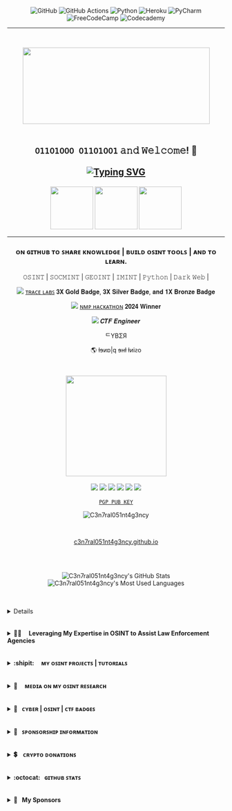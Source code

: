 <div align="center">

![GitHub](https://img.shields.io/badge/github-black.svg?style=for-the-badge&logo=github&logoColor=green)
![GitHub Actions](https://img.shields.io/badge/github%20actions-black.svg?style=for-the-badge&logo=githubactions&logoColor=green)
![Python](https://img.shields.io/badge/python-black?style=for-the-badge&logo=python&logoColor=green)
![Heroku](https://img.shields.io/badge/heroku-black.svg?style=for-the-badge&logo=heroku&logoColor=green)
![PyCharm](https://img.shields.io/badge/pycharm-black?style=for-the-badge&logo=pycharm&logoColor=green&color=black&labelColor=black)
![FreeCodeCamp](https://img.shields.io/badge/Freecodecamp-black.svg?&style=for-the-badge&logo=freecodecamp&logoColor=green)
![Codecademy](https://img.shields.io/badge/Codecademy-black?style=for-the-badge&logo=codecademy&logoColor=green)

---

</div>

<br>
<p align="center"> <img width="433" height="177" src="https://user-images.githubusercontent.com/104733166/236908488-60f25e53-47a8-43d5-a45a-b9b9dd37900e.gif"/>
<br>
<br>

## <p align="center"> ```𝟢𝟣𝟣𝟢𝟣𝟢𝟢𝟢 𝟢𝟣𝟣𝟢𝟣𝟢𝟢𝟣``` 𝚊𝚗𝚍 𝚆𝚎𝚕𝚌𝚘𝚖𝚎! 👋 <br> <br> [![Typing SVG](https://readme-typing-svg.herokuapp.com?font=Goldman&size=21&duration=3333&pause=333&color=00F72B&background=000000&vCenter=true&multiline=true&width=433&height=133&lines=%24+whoami;WHITEROSE.;%5BBrijesh../../../etc.passwd%5D%F0%9F%93%A1)](https://git.io/typing-svg)</p>


<p align="center"> 

<img width="99" height="99" src="https://github.com/user-attachments/assets/20426851-7819-4d76-ac48-f481203becc1"/>

<img width="99" height="99" src="https://github.com/user-attachments/assets/09a061ff-5f81-485b-b9f7-c6b6ca7d884c"/>

<img width="99" height="99" src="https://user-images.githubusercontent.com/104733166/166777077-d96c51cb-4038-456f-8ff2-d5209596c655.png"/>

</p>

---

###  <p align="center"> ᴏɴ ɢɪᴛʜᴜʙ ᴛᴏ ꜱʜᴀʀᴇ ᴋɴᴏᴡʟᴇᴅɢᴇ | ʙᴜɪʟᴅ ᴏꜱɪɴᴛ ᴛᴏᴏʟꜱ | ᴀɴᴅ ᴛᴏ ʟᴇᴀʀɴ. </p>    

<p align="center"> 𝙾𝚂𝙸𝙽𝚃 | 𝚂𝙾𝙲𝙼𝙸𝙽𝚃 | 𝙶𝙴𝙾𝙸𝙽𝚃 | 𝙸𝙼𝙸𝙽𝚃 | 𝙿𝚢𝚝𝚑𝚘𝚗  | 𝙳𝚊𝚛𝚔 𝚆𝚎𝚋 | </p>
<p align="center"> <img width="15" src="https://user-images.githubusercontent.com/104733166/219610687-0da86d7d-dcd7-451e-8ac7-f4f484092dea.png"> <a href=https://www.tracelabs.org>ᴛʀᴀᴄᴇ ʟᴀʙꜱ<a> 𝟑𝐗 𝐆𝐨𝐥𝐝 𝐁𝐚𝐝𝐠𝐞, 𝟑𝐗 𝐒𝐢𝐥𝐯𝐞𝐫 𝐁𝐚𝐝𝐠𝐞, 𝐚𝐧𝐝 𝟏𝐗 𝐁𝐫𝐨𝐧𝐳𝐞 𝐁𝐚𝐝𝐠𝐞 </p> 
<p align="center"> <img width="15" src="https://github.com/user-attachments/assets/6290e4f8-97dd-4818-b11a-b712de5761cc"> <a a href=https://www.missingpersonshackathon.com.au>ɴᴍᴘ ʜᴀᴄᴋᴀᴛʜᴏɴ<a> 𝟐𝟎𝟐𝟒 𝐖𝐢𝐧𝐧𝐞𝐫 </p> 
<p align="center"> <img width="66" src="https://github.com/C3n7ral051nt4g3ncy/C3n7ral051nt4g3ncy/assets/104733166/82ec8424-8403-44dc-b83d-85191fad9026"> 𝑪𝑻𝑭 𝑬𝒏𝒈𝒊𝒏𝒆𝒆𝒓</p>     
<p align="center">ᄃYBΣЯ</p>
<p align="center">🌎 ƚɘᴎɒ|q ɘʜƚ ƚᴎiꙅo</p>
<br>



<p align="center"> <img width="233" height="233" src="https://user-images.githubusercontent.com/104733166/187543867-773fe7a1-093c-4dd9-9029-a84fae9ddc99.gif"/>

<br>
      
<p align="center">
<a href="[https://deepsystems.medium.com/)"><img src="https://img.shields.io/badge/Mastodon-6364FF?style=for-the-badge&logo=Mastodon&logoColor=white"/></a>
<a href="https://twitter.com/OSINT_Tactical"><img src="https://img.shields.io/badge/X-000000?style=for-the-badge&logo=x&logoColor=white"/></a>
<a href="https://keybase.io/osint_intel"><img src="https://img.shields.io/badge/Keybase-33A0FF.svg?style=for-the-badge&logo=Keybase&logoColor=white"/></a>
<a href="https://www.reddit.com/user/OSINT_Tactical"><img src="https://img.shields.io/badge/Reddit-FF4500?style=for-the-badge&logo=reddit&logoColor=white"/></a>
<a href="https://github.com/C3n7ral051nt4g3ncy"><img src="https://img.shields.io/badge/GitHub-100000?style=for-the-badge&logo=github&logoColor=white"/></a>
<a href="https://top.gg/user/453260546671001600"><img src="https://img.shields.io/badge/Discord-5865F2?style=for-the-badge&logo=discord&logoColor=white"/></a>

<br>

<div align="center">


</div>
            
</div>


</div>

<p align="center"><a href="https://keybase.io/osint_intel/pgp_keys.asc"><code>PGP PUB KEY</code></a> </p>

<p align="center"> 
<img src="https://komarev.com/ghpvc/?username=C3n7ral051nt4g3ncy&label=Profile%20views&color=blueviolet&style=flat" alt="C3n7ral051nt4g3ncy"/></p>

<br>
<p align="center"> 
<a href=https://c3n7ral051nt4g3ncy.github.io/index.html>c3n7ral051nt4g3ncy.github.io<a>
</p>        
<br>
<br>

<p align="center"> 

<img width="600px" src="https://github-readme-stats-lake-omega.vercel.app/api?username=C3n7ral051nt4g3ncy&show_icons=true&line&theme=ocean_dark&midnight-purple&bg_color=100,000000,8a2eff" alt="C3n7ral051nt4g3ncy's GitHub Stats"/>
   
<br>
      
<img width="600px" src="https://github-readme-stats-lake-omega.vercel.app/api/top-langs/?username=C3n7ral051nt4g3ncy&&&langs_count=4&line&theme=ocean_dark&midnight-purple&bg_color=100,000000,8a2eff" alt="C3n7ral051nt4g3ncy's Most Used Languages"/>

</p>

<br>

<br>

<!-- Whois.COA -->
<details>
<summary><b> :mag:&nbsp; &nbsp; ᴡʜᴏɪꜱ.ᴄ3ɴ7ʀᴀʟ051ɴᴛ4ɢ3ɴᴄʏ &nbsp;&nbsp;&nbsp;</b></summary><p>
<img align="right" width="99" height="99"  src="https://user-images.githubusercontent.com/104733166/166296936-0dd0d432-4d6a-42ab-9000-189cebfbceff.png" />
      
<blockquote>
      
$ 𝚠𝚑𝚘𝚊𝚖𝚒
  
<br><ul style="list-style-type:disc;">
<li>🔥 Passionate about: CYBER | OSINT | SOCMINT | IMINT | GEOINT | DARK WEB | CRYPTO | PYTHON | OPSEC :lock: </li>

<li>👨‍🏫 OSINT Trainer <a href=https://github.com/TacticalOsintAcademy>@Tactical OSINT Academy</a></li>
<li>👨‍🏫 OSINT Trainer <a href=https://www.ess-e.fr>@École Supérieure de la Sûreté des Entreprises</a> For the DSAC course (Data Security Analyst) and ROC (Renseignement d'Origine Cyber) </li>
<li>👑 Founding Member of <a href=https://osint.uk>OSINT.UK</a></li>

<li>🏴 The OSINTion Black Badge </li>
<li>🥇 3x Trace Labs Gold Badge award </li> 
<li>🏆 2024 NMP Hackathon Winner </li>
<li>🥈 3x Trace Labs Silver Badge Award</li>
<li>🥉 1x Trace Labs Bronze Badge Award</li>
<li>⚖️ Trace Labs Judge (OSINTomatico Conference 2023, Madrid, Spain)</li> 
<li>👾 Hacktoria Community Member | Ⓗ Hacktoria CTF Team Member</li>

<br>
<li>🧠 Regular contributor to the OSINT community & enjoys bringing to light new OSINT techniques. </li>
<li>👨‍💻 Creator of <a href=https://github.com/C3n7ral051nt4g3ncy/HandleHawk>HandleHawk 🦅 Username Reconnaissance tool<a></li>
<li>👨‍💻 Creator of the Masto <a href=https://github.com/C3n7ral051nt4g3ncy/Masto_Maltego_Transform>Maltego Transform<a></li>
<li>🤖 Creator of the OpenAI GPT called <a href=https://chatgpt.com/g/g-UPQXoVGbN-trace-labs-buddy>Trace Labs Buddy<a> ֎ </li>
<li>🤖 Creator of the Discord Bot called <a href=https://github.com/C3n7ral051nt4g3ncy/GitOSINT_Bot>GitOSINT<a> 🦾</li> 
<li>👨‍💻 Creator of <a href=https://github.com/C3n7ral051nt4g3ncy/Masto>Masto<a> 🐘</li> 
<li>👨‍💻 Creator of <a href=https://pypi.org/project/masto/>the Masto OSINT Tool Python package (on PyPI)</a> 🐘 </li>
<li>👨‍💻 Creator of <a href=https://github.com/C3n7ral051nt4g3ncy/webosint>WebOSINT<a> 🌐 </li> 
<li>👨‍💻 Creator of <a href=https://github.com/C3n7ral051nt4g3ncy/WhatsMyName-Python>WhatsMyName Python<a> 👤 </li> 
<li>👨‍💻 Creator of <a href=https://github.com/C3n7ral051nt4g3ncy/JustTrakEM>Just Trak'EM<a> 📍 </li>     
<li>🤓 Creator of <a href=https://github.com/C3n7ral051nt4g3ncy/PCT>People Count Tool<a> 🧑‍🤝‍🧑</li> 
<li>👨‍💻 Creator of <a href=https://github.com/C3n7ral051nt4g3ncy/FB2MKTP>FB2MKTP - Facebook to Marketplace<a> 🇫🇧 ==> 🇲 🇰 🇹 🇵</li> 
<br>
<li>🎤 Invited as a speaker at <a href=https://web.archive.org/save/https://europe.forum-fic.com/en/associated-event-osint-day> FIC 2023 (International CyberSecurity Forum | OSINT Day)<a></li> 
<li>🎤 Invited as a speaker at <a href=https://www.youtube.com/watch?v=Yk8JNM2Snno>  OSINT Punk 23 </a> #OSINTPunk23</li> 
<li>🎤 Invited as a speaker at <a href=https://www.linkedin.com/company/osinterdam/>  OSINTerdam 07-2024 (Amsterdam, NL) </a> #OSINTerdam</li> 
<li>👮‍♂️ Invited as an OSINT analyst at Bordeaux Montaigne University, for the <a href=https://github.com/C3n7ral051nt4g3ncy/C3n7ral051nt4g3ncy/assets/104733166/683c8081-c8ba-467c-8dd4-13c7f624b562> first #OSINT Law Enforcement Bootcamp 2024<a>, organized by CyberNeTic Project, to work and help solve Cold Cases for the French National Police and Gendarmerie .
<br>
<br>
<li>✒️ Volunteer report writer for the <a href=https://www.tracelabs.org>Trace Labs<a> organization after Trace Labs CTF events.</li> 
<li>🗃️ Archiver at <a href=https://archive.org/>The Internet Archive</a> (Wayback Machine)</li> 
<li>✍️ Project WhatsMyName 2nd top contributor behind <a href=https://github.com/WebBreacher> @WebBreacher</a> WMN is one of the top OSINT Tools for username enumeration: https://whatsmyname.app (GitHub: https://github.com/WebBreacher/WhatsMyName)</li> 
<li>✍️ Writer/Contributor to the OSINT Newsletter by Jake Creps. Shared a 404 Bypass Technique that was found on Gravatar <a href=https://github.com/C3n7ral051nt4g3ncy/C3n7ral051nt4g3ncy/assets/104733166/210e4a44-409f-4767-a5cd-aa6456b61265>in the October 2023 OSINT Newsletter</a> 
<br>
<br>
<li>🥇1st place - Gold Badge Award in the Trace Labs OSINT Search Party CTF 2025.04 </li> 
<li>🥇1st place - CTF HUNT, École de Guerre Économique (Economic War School) </li> 
<li>🥇1st place - 2024 Australia NMP (National Missing Persons) Hackathon (215 Teams Competed) </li>
<li>🥇1st place - Gold Badge Award in the Trace Labs OSINT Search Party CTF 2024.01 </li> 
<li>🥇1st place - Gold Badge Award in the Trace Labs OSINT Search Party CTF 2023.02 </li>    
<li>🥇1st place in the OSINT GAMES CTF TENET | 2022: created by <a href=https://github.com/WebBreacher> @WebBreacher</a></li>
<li>🥇1st Team to finish the HEXA OSINT CTF 2024 Challenges phase (V3) (4th overall after the reports "analysis" phase). Team "Les Blaireaux des Légendes"</a></li>
<li>🥇1st place in the Hacktoria OSINT CTF | Downtown Murderer 2022</li> 
<li>🥇1st place in the CTF OSINT Bleuet de France 2022 (AEGE War School and ONACVG/Bleuet de France , French Ministry of Defense)</li>
<li>🥈2nd place in the 2024 Stranger Case OSINT CTF organised by Esna Bretagne. CTF partnership with Orange Cyberdefense, Root Me, and Yubico.
<li>🥈2nd place - Silver Badge Award in the Trace Labs OSINT Search Party CTF 2024.04</li>
<li>🥈2nd place - Silver Badge Award in the Trace Labs OSINT Search Party CTF 2022.11 | OSE (Operation Safe Escape)</li>
<li>🥈2nd place - Silver Badge Award in the Trace Labs OSINT Search Party CTF 2022.03</li>
<li>🥈2nd place Hacktoria CTF Operation Manhunt 2023 </li>
<li>🥈2nd Place Hacktoria CTF OP Galaxios 2022</li>
<li>🥉3rd Place in the OSINT Combine CTF | 2025 </li>
<li>🥉3rd Place Oscar Zulu OSINT CTF | Le Bruit des Bottes| 2025 </li>
<li>🥉3rd Place MilOsint CTF | 2021 </li>
<li>🥉3rd Place in the Stranger Case OSINT CTF organised by Esna Bretagne and Esn'Hack ./CTF partnership with DGA - Direction Générale de l'Armement (French Government Defense procurement and technology agency), Airbus Cybersecurity, Diateam & Apixit | 2022</li>
<br>
<li> Participated in the <a href=https://www.missingpersonshackathon.com.a> 2024 Australian National Missing Persons (NMP) Hackathon</a></li>
<li> Qualified for the HEXA OSINT CTF final at LeHack 2024 (https://lehack.org), Team Blaireaux des Légendes (1st place in the Challenges | 4th after the reports analysis) </a></li> 
<li> One of 9 out of +700 to fully complete the <a href=https://samplectf.com> SampleCTF</a></li> 
<li> 6th place HEXA OSINT CTF 2021 Team OSINT-B33R [Sopra Steria and La Fabrique Défense, French Ministry of Defense]</li>
<li> 6th place out of 170 Teams in the 2024 Gendarmerie Nationale CTE (Capture The Evidence) 
<li> 8th place HEXA OSINT CTF V2 2023 Team CogitOSINT Ergo Sum [Sopra Steria]- 116 Teams participated.</li> 
<li> Participated in the 2022 DefCon https://defcon.org Trace Labs OSINT CTF, Las Vegas, USA (7th Place with The Osint Unit)</li> 
<li> Participated Solo in the RACTF - Digital Overdose 2022 Conference CTF (Teams of 4 players), 27th place out of over 450 teams</li>

<br>

<li> Mentionned by RUSI:Royal United Services Institute (UK's leading defence and security think tank), on the following 62-page paper --> <a href=https://static.rusi.org/330_OP_FutureOfOpenSourceIntelligence_FinalWeb0.pdf> The Future of Open Source Intelligence for UK National Security</a>  [Archived on WayBack Machine] </li>
<li> Featured on a Facial Recognition Guide by Henk Van Hess on GIJN (Global Investigative Journalism Network) --> <a href=https://gijn.org/resource/facial-recognition-made-easy/>Facial Recognition made easy</a> [Archived on WayBack Machine] </li>
<li> Mentionned by the <a href=https://baj.media/be/karysnae/sposoby-raspoznavaniya-lic-instrumenty-dlya-jurnalistov> Belarussian Association of Journalists</a> [Archived on WayBack Machine] </li>
<li> First to find and reveal weaknesses on Sports Tracker App which has Public Tracking on by default for iOS devices  --> <a href=https://x.com/OSINT_Tactical/status/1770471606038483270/> Thread posted on X </a> </li>
<li> Featured in this French press article about the top French OSINTers --> <a href=https://www.latribune.fr/opinions/tribunes/renseignement-de-source-ouverte-osint-l-excellence-francaise-peut-elle-encore-etre-renforcee-956805.html> OSINT, Can French excellence still be reinforced</a> [Archived on WayBack Machine] </li>
<li> Featured in the <a href=https://www.aege.fr/global/gene/link.php?doc_id=97>January 2024 issue of Mag'OSINT</a> [Archived on WayBack Machine] </li>
<li> Featured in <a href=https://intelekto.fr/21221-top-15-comptes-twitter-osint/>Intelekto's top 15 OSINT accounts to follow on Twitter</a> [Archived on WayBack Machine] </li>
<li> Featured in <a href=https://github.com/cqcore/OSINT-Practitioners/> CqCore's TOP Osint Practitioners list</a> </li>
<li> Featured on <a href=https://0xtechrock.gumroad.com/l/OSINTers>0xtechrock's OSINTers list to follow</a> [Archived on WayBack Machine] </li>
<li> Featured in the <a href=https://osintnewsletter.com/p/50> OSINT Newsletter Issue 50 (April 2024) </a></li>  
<li> Featured in the <a href=https://osintnewsletter.com/p/the-osint-newsletter-missing-persons-trace-labs> Jake Creps 28th of August 2023 OSINT Newsletter --> Finding Missing Persons - Trace Labs CTF Review (DEFCON 31) </a> [Archived on WayBack Machine]</li>   
<li> Featured in the <a href=https://osintnewsletter.com/p/the-osint-newsletter-july-2023> Jake Creps July 2023 OSINT Newsletter</a> regarding the Google Calendar OSINT Technique that I found. [Archived on WayBack Machine]</li> 
<li> Featured in the <a href=https://644w7.r.a.d.sendibm1.com/mk/mr/sh/1f8JAEjGcfF85v6RgNXbSXMreF/Lizgp5au4XQp> Intelfe July 2023 Newsletter</a> regarding the Google Calendar OSINT Technique that I brought to light.</li> 
<li> Featured in the July 2023 <a href=https://preview.mailerlite.com/d5n9d8q0s0/2260397387069529087/o2t5/> OSINT Jobs Newsletter</a> regarding the new Google Calendar OSINT Technique that I found. [Archived on WayBack Machine]</li>    
<li> Featured in the <a href=https://osintnewsletter.com/p/march-2023> Jake Creps March 2023 OSINT Newsletter</a> in relation to a new Google Chat Technique I brought to light. [Archived on WayBack Machine]</li> 
<li> Featured in <a href=https://sector035.nl/articles/2022-35>Week in OSINT 2022-35</a> by <a href=https://twitter.com/Sector035>@Sector035. </a> [Archived on WayBack Machine] <a/></li>
<li> Featured again in <a href=https://sector035.nl>sector035's newsletter</a> in relation to Masto OSINT tool in <a href=https://sector035.nl/articles/2022-45>Week in OSINT 2022-45 <a/> [Archived on WayBack Machine] </li>
<li> Mentioned in the resources of <a href=https://github.com/WebBreacher> @WebBreacher</a> at the 2022 DEFCON30 | Recon Village: 
 <a href=https://reconvillage.org/talks/#talk-1> The Future of Collecting Data from the Past: OSINT Now and Beyond</a> (Resource: OSINT Inception). [Archived on WayBack Machine] <a/></li>
<li> OSINT-FR Hall of Fame: <a href=https://osintfr.com/en/our-osinters-are-talented>Talented OSINTers</a> [Archived on WayBack Machine] </a></li>
<li> Featured in the <a href=https://preview.mailerlite.com/c7j8u4n9s2/2037099115355053047/o5z0/>OSINT Jobs September 2022 newsletter - This Week's OSINT Tips and Tricks. </a>[Archived on WayBack Machine]</li>
<li> Work done on partial Facial Recognition was <a href=https://github.com/C3n7ral051nt4g3ncy/C3n7ral051nt4g3ncy/assets/104733166/c858d586-06ef-434c-bb39-6d91ce78a743>mentionned at the INCYBER Forum 2024</a> by Sylvain Hajri (Navlys), founder of Epieos.</li>
<li> Facial Recognition work was presented at the <a href=https://user-images.githubusercontent.com/104733166/203194889-b04994b2-1357-4a2a-9f73-e2ba0c87b238.png> RootedCON 2022 in Madrid</a></li>
<li> Beta-Tester for <a href=https://app.osintracker.com>OSINTracker</a> and OSINT Rooms on <a href=https://tryhackme.com> TryHackMe</a></li>
<li> Osintracker Sponsor --> https://www.osintracker.com/partnerships</li>
<li> 2024 InCyber Forum Partner #Fic2024 for the OSINT Day</li>
<li> Contributed to <a href=https://www.osint.industries>Osint Industries</a> the Facebook Marketplace module</li>
<li> Featured in an <a href=https://www.osint.industries/project/using-facebook-to-crack-fraud-and-find-missing-persons-with-osint-tactical>OSINT Industries Case Study:</a> "Using Facebook to Crack Fraud and Find Missing Persons with OSINT Tactical."</li>
<li> Feb 2025: Helped <a href=https://www.osint.industries>OSINT Industries</a> with various modules</li>
<li> Feb 2025: <a href="https://github.com/C3n7ral051nt4g3ncy/C3n7ral051nt4g3ncy/blob/main/assets/Linkedin.png">Posted</a> about a vulnerability on <a href="https://www.pappers.fr">Pappers</a> exposing hundreds of passport numbers. It was fixed by Pappers in less than 24 hours.</li>
<li> March 2025: <a href="https://github.com/user-attachments/assets/31cb2d88-9b95-4e15-a7d8-f1b9bafc1b17"> Complimented by Maltego for creating Masto Maltego Transform.</a>
<li> Mentioned in an article by OSINT Industries on 14/03/2025 --> <a href="https://www.osint.industries/post/osint-on-facebook-find-emails-phone-numbers-and-more">OSINT on Facebook: Find Emails, Phone Numbers, and More.</a>






</ul>  
</blockquote>
  
</p>
</details>
  
<br>  
  
<br>

<!-- Using My OSINT (Open Source Intelligence) skills & tactics to help Law Enforcement -->
<details>
<summary><b>👮‍♀️ &nbsp; &nbsp; Leveraging My Expertise in OSINT to Assist Law Enforcement Agencies &nbsp;&nbsp;&nbsp; </b></summary>
<p>

<!-- Helping Law Enforcement Cases:START -->

- Identified and located an individual wanted by the FBI by using only Open Source Intelligence --> <a href=https://x.com/OSINT_Tactical/status/1728460721762279843>See the Post on X. </a></li>

- Found data on a criminal wanted by the Australian NSW Police --> <a href=https://github.com/C3n7ral051nt4g3ncy/C3n7ral051nt4g3ncy/assets/104733166/40c0246b-fe22-419f-8dd9-7c6ce1bf596e> Report was sent in 2023 </a></li>

- Found new <a href=https://github.com/C3n7ral051nt4g3ncy/C3n7ral051nt4g3ncy/assets/104733166/80c4501f-8e46-40cb-a999-48254369d135> intelligence on a high priority wanted criminal </a>. The intel was submitted to Europol - FAST (Fugitive Active Search Team)</li>

- Located an individual wanted by the UK NCA (National Crime agency) and provided the NCA with his <a href=https://github.com/C3n7ral051nt4g3ncy/C3n7ral051nt4g3ncy/assets/104733166/f7bb9ca0-2b21-40dd-a79c-0ef7efb39118> current location and the exact GPS coordinates of where to find him. </a></li>

- Found information on a wanted criminal in UK and submitted the <a href=https://github.com/C3n7ral051nt4g3ncy/C3n7ral051nt4g3ncy/assets/104733166/70eb781f-c0ec-4b34-8b0c-507747ded764> data </a> to the London Metropolitan Police.

- Helped French law enforcement identify & arrest a group of criminals using only OSINT (Open Source Intelligence) <a href=https://github.com/C3n7ral051nt4g3ncy/C3n7ral051nt4g3ncy/assets/104733166/a50be2f0-bcd6-49fa-9b3b-601c33c5623e> Click to see the Thank you note from the Gendarmerie Nationale Commander. </a></li>

- Carried out extensive research that lead to finding intelligence on a Ukrainian hacker wanted by the US Government with a 1 million price tag on his head (Full findings report is 33 pages)  <a href=https://x.com/OSINT_Tactical/status/1741230287856537705> Twitter post. </a></li>



<!-- Helping Law Enforcement Cases:END --></p> 
      
</details>

<br>

<br>

<!-- OSINT Projects -->
<details>
<summary><b>:shipit: &nbsp; &nbsp; ᴍʏ ᴏꜱɪɴᴛ ᴘʀᴏᴊᴇᴄᴛꜱ | ᴛᴜᴛᴏʀɪᴀʟꜱ &nbsp;&nbsp;&nbsp; </b></summary>
<p>
      
<!-- OSINT-PROJECT-LIST:START -->
- [HandleHawk Username Recon 🦅 ](https://github.com/C3n7ral051nt4g3ncy/HandleHawk)
- [Masto Maltego Transform 🐘 ](https://github.com/C3n7ral051nt4g3ncy/Masto_Maltego_Transform)
- [Trace Labs Buddy GPT ֎ - Helping Teams before and during Trace Labs CTF events](https://chatgpt.com/g/g-UPQXoVGbN-trace-labs-buddy)
- [OSINT INCEPTION 🚀 - A start.me page of the best OSINT start.me projects](https://start.me/p/Pwy0X4/osint-inception)
- Project OSINT inception is used by [SMART - Start Me Aggregated Resource Tool](https://smart.myosint.training)
- [OSINT INCEPTION GITHUB 🏢 - Project Links](https://github.com/C3n7ral051nt4g3ncy/OSINT_Inception-links)
- [GOOGLE CSE 🇬 - Google Custom Search Engine of the top start.me resources](https://start.me/p/Pwy0X4/osint-inception)
- [FACIAL RECOGNITION 👤 - Tracking Military personnel with facial recognition](https://twitter.com/OSINT_Tactical/status/1498694266754899978)
- [OSINT BOOKMARKLETS 🏷️ - Semi-Automated Faster Searches](https://github.com/C3n7ral051nt4g3ncy/OSINT-Bookmarklets)
- [Protintelligence 🐍 - Python Tool](https://github.com/C3n7ral051nt4g3ncy/Prot1ntelligence)
- [W3b0s1nt (WebOSINT) 🐍  - Python Tool](https://github.com/C3n7ral051nt4g3ncy/webosint)
- [WhatsMyName-Python 🐍 - Unofficial WMN Python Script I made for myself](https://github.com/C3n7ral051nt4g3ncy/WhatsMyName-Python)
- [Masto OSINT Tool 🐍 - Python tool to gather information on Mastodon users and instances](https://github.com/C3n7ral051nt4g3ncy/Masto)
- [Just Trak'EM 🐍 - Python tool to search for Sports Tracker Profiles](https://github.com/C3n7ral051nt4g3ncy/JustTrakEM)
- [People Count Tool 🧑‍🤝‍🧑 - Python tool running on a development server (Flask), uses YOLOv5 Artificial Intelligence to count people from an image.](https://github.com/C3n7ral051nt4g3ncy/PCT)
- [FB2MKTP 🐍  - Python tool to get Facebook user ID and to go from FB profile to Marketplace account.](https://github.com/C3n7ral051nt4g3ncy/FB2MKTP)
- [GitOSINT Bot 🤖  - Discord OSINT Bot](https://github.com/C3n7ral051nt4g3ncy/GitOSINT_Bot)
- Tutorial 📚 [- cURL for OSINT](https://github.com/C3n7ral051nt4g3ncy/cURL_for_OSINT)
- Tutorial 📚 [- Obsidian | Made 2 templates](https://github.com/C3n7ral051nt4g3ncy/Obsidian)
- Tutorial 📚 [- Using a Virtual Environment for OSINT Python tools](https://github.com/C3n7ral051nt4g3ncy/python_virtual_environment)
- First to find the Google Chat Technique 🕵️‍♂️ [- First to find and mention the Google Chat Technique to check if a Gmail address or Google Group exists, with the ability to also get the photo of the user, and GAIA ID](https://twitter.com/OSINT_Tactical/status/1635386804441600001?s=20)
- Facial Recognition Trick and Tip 👤 [- Found that 2 different Facial Recognition tools don't work with black and white photos of faces, a simple trick solves this issue](https://twitter.com/OSINT_Tactical/status/1661055926424551439)
- First to find the Protonmail Custom Domain trick ⚛️ [- Found that the API shows the main email address for any custom domain that uses a catch-all, no matter what the input in front of {%@domain.com} is](https://twitter.com/OSINT_Tactical/status/1666505637780398101?s=20)
- Created a Map (in French) of firearms that have been used (confirmed shots fired), stolen, or seen on social media during the France June/July 2023 Riots. The map was/is used by Law Enforcement, French and foreign OSINT community members, and viewed thousands of times --> [Click here to see the Map](https://goo.gl/maps/vszdNxCvkVFChcDm8)
- First to find the Google Calendar OSINT Technique 📆 [- Found a way of checking if any email is tied to a Google Account by using Google Calendar](https://twitter.com/OSINT_Tactical/status/1677405840146309121?s=20)
- Found a new technique for Snapchat Map in November 2023 to get the date and time of a video


<br>

:octocat: **GitHub Code | Projects contributions:** 
      
- https://whatsmyname.app [WhatsMyName OSINT Tool](https://github.com/WebBreacher/WhatsMyName) created by [@WebBreacher](https://github.com/WebBreacher) and by [@OSINTCombine](https://github.com/OSINTCombine)
- [Obsidian OSINT Templates](https://github.com/WebBreacher/obsidian-osint-templates) in collaboration with [@WebBreacher](https://github.com/WebBreacher)
- [OSINT Stuff Tool Collection](https://github.com/cipher387/osint_stuff_tool_collection) created by [@cipher387](https://github.com/cipher387)
- [Twayback Python OSINT Tool](https://github.com/Mennaruuk/twayback) by [@Mennaruuk](https://github.com/Mennaruuk)
- [Maigret OSINT Tool](https://github.com/soxoj/maigret) by [@Soxoj](https://github.com/soxoj)
- [Mailcat email OSINT Tool](https://github.com/sharsil/mailcat) by [@sharsil](https://github.com/sharsil)
      
<!-- OSINT-PROJECT-LIST:END --></p> 
      
</details>

<br>

<!-- Media --> <br>
<details>
<summary><b>📰 &nbsp; &nbsp; ᴍᴇᴅɪᴀ ᴏɴ ᴍʏ ᴏꜱɪɴᴛ ʀᴇꜱᴇᴀʀᴄʜ &nbsp;&nbsp;&nbsp;  </b></summary>
<p>

<br>
      
<br>
      
<!--MEDIA:START-->
      
*`The articles below have been archived, in case one of them is not accessible, grab the link and put it through The Internet Archive (WayBack Machine)` 
     
- <a href="https://www.wired.com/story/facial-recognition-identify-russian-soldiers"> WIRED: Online Sleuths Are Using Face Recognition to ID Russian Soldiers 🇺🇸</a>
      
- <a href="https://www.washingtonexaminer.com/news/identities-of-russian-soldiers-revealed-through-facial-recognition-technology"> Washington Examiner Article 🇺🇸</a>
 
- <a href="https://www.latribune.fr/opinions/tribunes/renseignement-de-source-ouverte-osint-l-excellence-francaise-peut-elle-encore-etre-renforcee-956805.html"> Renseignement de source ouverte (OSINT) : l'excellence française peut-elle encore être renforcée ? 🇫🇷 <a/>
      
- <a href="https://www.nextinpact.com/article/68616/la-reconnaissance-faciale-pour-combattre-guerre-en-ukraine"> La Reconnaissance Faciale pour combattre la guerre en Ukraine/ French Article writen by @ManHack 🇫🇷 <a/>
  
- <a href="https://www.rfi.fr/fr/technologies/20220316-la-reconnaissance-faciale-en-temps-de-guerre-selon-clearview"> La reconnaissance faciale en temps de guerre selon Clearview 🇫🇷 <a/>
      
- <a href="https://fr.news.yahoo.com/société-française-identifie-soldats-russes-135210413.html?guccounter=1&guce_referrer=aHR0cHM6Ly93d3cuZ29vZ2xlLmNvbS8&guce_referrer_sig=AQAAAHYcbidHeQvwNF89cFqzPqUoIrVfduflgQ57WzTkKhkXHPohouH-4JUJBrEsDO7ooxxzjtC1xHtp4T3RipXLVmKks82Xaozw3AxMPA9YmDWLeO__5Aqaz4K5xvQTqEs3_OJyyNi_2ODxmX7O21-Lyrdw4ckO8eimNh9Zf7OI9AZJ"> Une société française identifie les soldats russes en Ukraine par reconnaissance faciale 🇫🇷 <a/>
      
- Mentionned in MAG'OSINT (Osint Magazine of the French Economic War School) 🇫🇷 [MAGOSINT.pdf](https://github.com/C3n7ral051nt4g3ncy/C3n7ral051nt4g3ncy/files/10948348/2023113354_mag-osint-13-aege-2.pdf)
      
      
- <a href="https://www.abc.es/economia/abci-inteligencia-artificial-tambien-entra-combate-guerra-ucrania-202203140205_noticia.html"> Spanish Article 🇪🇸</a>

- <a href="https://www.elespanol.com/mundo/20230501/tension-cargas-policiales-francia-convierte-protesta-macron/760424065_0.html"> Spanish Article 🇪🇸</a>
      
- <a href="https://as.com/diarioas/2022/03/06/actualidad/1646582802_197827.html"> Spanish Article 🇪🇸</a>
      
- <a href="https://www.niusdiario.es/ciencia-y-tecnologia/tecnologia/inteligencia-militar-alcance-prolifera-invasion-osint_18_3291497041.html"> Spanish Article 🇪🇸</a>
  
- <a href="https://news.sina.cn/gn/2022-03-28/detail-imcwiwss8541952.d.html"> Chinese article 🇨🇳 <a/>
  
- <a href="https://m.thepaper.cn/baijiahao_17188086"> Chinese article 🇨🇳 <a/>

- <a href="https://technews.tw/2022/03/21/ai-in-war/"> Featured in Tech News: Taiwan 🇹🇼 <a/>

- [Comments](https://user-images.githubusercontent.com/104733166/172185332-1d02ccdb-07c3-418d-bf94-bfbd9ca1f3aa.png) about my project: [OSINT INCEPTION](https://start.me/p/Pwy0X4/osint-inception) by [**start.me**](https://start.me) 🇳🇱
  
- Helped French Factchecking unit "Les Vérificateurs" from Groupe TF1/LCI regarding the Putin Body Double. (See video below)

https://user-images.githubusercontent.com/104733166/233765799-dbfc612f-c8cc-4dd8-93b8-6103dd6d5aba.mp4


      
      
<br>  

<!--MEDIA:END-->
      
</p>
</details>
      
<br>
      
<br>
      

<!-- Badges & CTF Events -->
<details>
<summary><b> 🔖 &nbsp; ᴄʏʙᴇʀ | ᴏꜱɪɴᴛ | ᴄᴛꜰ ʙᴀᴅɢᴇꜱ &nbsp;&nbsp;&nbsp; </b></summary>
<p>
      
<br>
 
      
🖱️`click on images to enlarge` 
      
<br>
<br>

<div align="center">
TryHackMe Stats | Badges :

<br>

[TryHackMe Live Updates Badge](https://tryhackme.com/api/v2/badges/public-profile?userPublicId=1483107) <br>

<img src="https://tryhackme-badges.s3.amazonaws.com/5uch4N00b.png">

<br>


</div>

<br>


<div align="center">

OhSINT                     |  Sakura                  | 7-day Streak                | AFK                         | Hash Cracker
---------------------------|--------------------------|-----------------------------|-----------------------------|-----------------------------|
<img width="90" height="90" src="https://user-images.githubusercontent.com/104733166/201360247-94ac6931-59e0-423d-af24-bacef3987a70.svg"/>  |  <img width="77" height="77" src="https://user-images.githubusercontent.com/104733166/201470172-f0b5be6b-041b-4d42-99d4-aa4dd551638b.png"/> | <img width="77" height="77" src="https://user-images.githubusercontent.com/104733166/206340038-6e50af76-5af5-4b3c-a5a7-d33f89e936fb.svg"/>  | <img width="77" height="77" src="https://github.com/C3n7ral051nt4g3ncy/C3n7ral051nt4g3ncy/assets/104733166/ef12c916-47bb-4087-a80e-6ca7691b5c8d"> | <img width="90" height="90" src="https://raw.githubusercontent.com/C3n7ral051nt4g3ncy/C3n7ral051nt4g3ncy/4e6e7f29cb17a5fb6c35b0c68dd8f4e477bcf412/assets/hashcracker.svg">





[OSINT DOJO Sakura Badge Verification](https://badgr.com/public/assertions/4y0D2SVEQrywIW8rkQUaYQ)

[OSINT DOJO AFK Badge Verification](https://badgr.com/public/assertions/7O9pegCWRyiviS7SX1SCiw) 

</div>

<p align="center">

   
<br>
<br>

<p align="center"> <img width="99" height="99" src="https://github.com/C3n7ral051nt4g3ncy/C3n7ral051nt4g3ncy/assets/104733166/cc65da5b-7c7b-4252-ac74-0d5fc3f6d6fd"/><br>

 [Trace Labs Gold Badge Verification on Badgr](https://ca.badgr.com/public/assertions/PLPI99LCQy2dkvPLdL8i_A)
      
     🥇1st Place Trace Labs [Gold Badge]
      Global OSINT Search Party CTF 2025-04 [Team The Legendary Badgers]
      Competed under the username: Tactical Badger
       
<br>
<br>



<p align="center"> <img width="99" height="99" src="https://github.com/C3n7ral051nt4g3ncy/C3n7ral051nt4g3ncy/assets/104733166/cc65da5b-7c7b-4252-ac74-0d5fc3f6d6fd"/><br>
      
 [Trace Labs Gold Badge Verification on Badgr](https://ca.badgr.com/public/assertions/aXpRaoQxQEWbpHY_dWlE2A)    

      
     🥇1st Place Trace Labs [Gold Badge (ex black badge)] 
      Global OSINT Search Party CTF 2024-01 [Team MissingNo]
      Competed under the username: Langley2.0
       
<br>
<br>

<p align="center"> <img width="99" height="99" src="https://github.com/C3n7ral051nt4g3ncy/C3n7ral051nt4g3ncy/assets/104733166/e4f4bc70-465f-43f5-9f9b-d4ec4451e231"/><br>
      
 [Trace Labs Gold Badge Verification on Badgr](https://ca.badgr.com/public/assertions/aD4CeF4bRRybkdw6e-dM5A)    

      
     🥇1st Place Trace Labs [Gold Badge (ex black badge)] 
      Global OSINT Search Party CTF 2023-02 [Team Wizards of OZINT 🧙‍♂️]
      Competed under the username: Pentagon
       
<br>
<br>

      
<p align="center"><img width="133" height="133" src="https://github.com/C3n7ral051nt4g3ncy/C3n7ral051nt4g3ncy/assets/104733166/12590a7a-98b1-4965-8416-4f7c38bc3a15"/><br>
      
    ✍️ TraceLabs Report Writer 
[Verify Report Writer Badge Authenticity](https://ca.badgr.com/public/assertions/khHawYHIT5SeUJ-LOykamA)
      
<br>
<br>
   
<p align="center"><img width="133" height="133" src="https://github.com/C3n7ral051nt4g3ncy/C3n7ral051nt4g3ncy/assets/104733166/7eff03b3-c235-469b-83ee-6aec0724f674"/><br>
        
    ⚖️ TraceLabs CTF Judge 
[Verify Judge Badge Authenticity](https://ca.badgr.com/public/assertions/MJLNzYbcQwK8kNnaceVHxQ)
    
            
<br>   
<p align="center"><img width="233" height="133" src="https://user-images.githubusercontent.com/104733166/177000301-2a92c2b8-f067-4280-a108-f885c2544a6e.png"/><br>

      
<br>
<br>

      
<br>   
<p align="center"><img width="233" height="133" src="https://user-images.githubusercontent.com/104733166/177000301-2a92c2b8-f067-4280-a108-f885c2544a6e.png"/><br>
      

  
    🥇1st Place OSINT GAMES CTF TENET (https://osintgames.ctfd.io)
      
      

      
<br>       
<br>      
<br>
<br> 
<p align="center"><img width="233" height="133" src="https://user-images.githubusercontent.com/104733166/170401991-de18e6f1-840e-474c-8b3c-ae41c53e00a0.png"/><br>
      
[Verify CTF result: certificate.pdf](https://github.com/C3n7ral051nt4g3ncy/C3n7ral051nt4g3ncy/files/8792343/certificate-downtown-murderer-coa.pdf) 



      
  
    🥇1st Place Hacktoria OSINT CTF (Downtown Murderer)
      
<br>
<br>

<br>
      
<p align=center> <img width="99" src="https://user-images.githubusercontent.com/104733166/170846281-0d6df82a-da15-4340-8df9-d4ea1be34e8d.png">
<p align="center"> <img width="233" height="133" src="https://user-images.githubusercontent.com/104733166/167261528-39616f95-1ab9-40bb-90be-ce2f7a648696.png"/>
      
[Bleuet de France OSINT CTF Gold Badge 2022 Verification on Badgr](https://eu.badgr.com/public/assertions/NrU39miXR5qMoH7ydn5C6A)
      
   
    🥇1st Place OSINT CTF Bleuet de France 🇫🇷 CTF organized by AEGE War School 
      In partnership with French Gov Agency ONACVG [National Office of Veterans and War Victims] & Bleuet de France
      

<br>
<br> 

<br> 
      
<p align="center"> <img width="99" height="99" src="https://user-images.githubusercontent.com/104733166/166777077-d96c51cb-4038-456f-8ff2-d5209596c655.png"/>

     🏴The OSINTion Black Badge/ issued by Joe Gray 
      [Verifications can be made with The OSINTion https://www.theosintion.com]
<br>
<br>


<p align="center"> <img width="233" height="166" src="https://github.com/user-attachments/assets/a5abedfe-a2df-4503-b2ff-7bf87c7074dd"/><br>

https://github.com/user-attachments/assets/1cba9cae-00ad-48af-96ca-ade6c016d3e9.mp4 

<br>


<p align="center"> <img width="233" height="233" src="https://github.com/user-attachments/assets/da03639f-bbde-4cfa-ac28-ecc939c8b95f"/>



     🥇1st Place 2025 EGE HUNT -École de Guerre Économique (Economic War School, Paris)
      Team Les Blaireaux des Légendes

       
<br>
<br>


[Hackathon_FInal Scoreboard 2024.xlsx](https://github.com/user-attachments/files/18408476/Hackathon_FInal.Scoreboard.2024.xlsx)



     🏆1st Place 2024 NMP Hackathon (Australia)
      Team Phish & Chips
      Competed under the username: OSINT_Analyst
       


<br>
<br>

      
<p align="center"> <img width="99" height="99" src="https://user-images.githubusercontent.com/104733166/166788919-07ff450c-c35c-4171-88b1-de93b651fc32.png"/><br>
      
 [Trace Labs Badge Verification on Badgr](https://ca.badgr.com/public/assertions/hF52Zd4aTRW-r-YUf03Qww)    

      
     🥈2nd Place Trace Labs [Silver Badge] 
      Global OSINT Search Party CTF 2022-03 [Team CageyBees 🐝🐝]
<br>
<br> 
 

      
<p align="center"> <img width="99" height="99"src="https://user-images.githubusercontent.com/104733166/204590452-8abe8db6-8bee-45df-909c-ed8d16341dd0.png"> <br>
      
  
<img width="233" height="133" src="https://user-images.githubusercontent.com/104733166/198859824-8f715ef1-d9a1-465e-b8cb-41e1997a53d8.png"> 

<br>
<br>

<p align="center"><img width="133" height="133" src="https://user-images.githubusercontent.com/104733166/199259981-dde8bb01-3c14-426b-ade0-ed783f23d5e1.png"/><br>

 [Trace Labs Badge Verification on Badgr](https://ca.badgr.com/public/assertions/Tf-Am6MnQ4SQ15aoxykX2A)  
      
     🥈2nd Place Trace Labs [Silver Badge] 
      Global OSINT Search Party CTF 2022-11 | OSE: Operation Safe Escape [Team Hacktoria ⓗ]
      Hacktoria OSINT CTF Team Cpt. (https://hacktoria.com)
      
<br>
<br>
      
<br>


<p align="center"><img width="99" height="99" src="https://github.com/C3n7ral051nt4g3ncy/C3n7ral051nt4g3ncy/assets/104733166/688f1857-c08c-4a87-a5e0-87a034943f54.png"/><br>
<p align="center"><img width="233" height="133" src="https://github.com/C3n7ral051nt4g3ncy/C3n7ral051nt4g3ncy/assets/104733166/993e06c5-acc8-408a-842c-67925a7d2c98.png"/><br>

[Trace Labs Badge Verification on Badgr](https://api.ca.badgr.io/public/assertions/BzzqOC7-SYiO8vuF2qHOsw) 

      
     🥈2nd Place Trace Labs [Silver Badge] 
      Global OSINT Search Party CTF 2024-04
      Team Ghost Recon Unit
      
<br>
<br>
      
<br>

      
<p align="center"> <img width="399" height="99" src="https://user-images.githubusercontent.com/104733166/170407320-b437c34c-2ed3-445e-8b8b-8e57a646c918.png">
        
<br>
<br>

<br>

      
     🥇1st Place Hacktoria OSINT CTF (Downtown Murderer)
     🥈2nd Place Hacktoria CTF Operation Manhunt
     🥈2nd Place Hacktoria CTF Operation Galaxios
      CTF Events completion Badges [Operations: Downtown Murderer/ Warthog / Galaxios / Runner / Brutus/ The Michigan Mystery]
      
<br>
<br> 

<br>

<p align="center">
<img width="133" src="https://github.com/C3n7ral051nt4g3ncy/C3n7ral051nt4g3ncy/assets/104733166/cb4e8138-ec65-4f45-8d39-2545e48ab242.png"/>
<br>
<br>
<img width="133" src="https://user-images.githubusercontent.com/104733166/211038427-fef8e7dd-2078-42e3-9a2b-4d534da2063e.png"/>
<img width="133" src="https://user-images.githubusercontent.com/104733166/188336076-1d129dba-a926-4701-a1cb-91fe4a75bb1d.png"/>
<img width="133" src="https://user-images.githubusercontent.com/104733166/188336246-27e78bd9-5e0c-4aac-a6a1-4d6bed8822e6.png"/>
<img width="133" src="https://user-images.githubusercontent.com/104733166/188336262-66682e67-6849-43f7-9e50-5346b34b75f0.png"/>
<img width="133" src="https://user-images.githubusercontent.com/104733166/188336276-eb2c68d5-4eff-4dcd-9fc5-7a0ff7a597c1.png"/> 
<img width="133" src="https://user-images.githubusercontent.com/104733166/189050790-92ff9f36-59cf-4ab3-b778-252eef1a18a5.png"/>
<img width="133" src="https://user-images.githubusercontent.com/104733166/190496775-7e940804-9285-44d2-9008-e90aa3002567.png"/>
<img width="133" src="https://user-images.githubusercontent.com/104733166/191045000-1e28fff5-f3ba-42d6-88d3-8697230d5f95.png"/>
<img width="133" src="https://user-images.githubusercontent.com/104733166/210511320-77294db0-d890-417a-bab7-3bad1beccfc6.png"/>
<img width="133" src="https://user-images.githubusercontent.com/104733166/210512009-fc6f1b77-058c-48d0-b885-3a515b7ac8cb.png"/></p>

      Tiberian Order and HACKTORIA Contract Cards for solved CTF events
      
<br>
<br>
<p align="center">
<img width="233" src="https://user-images.githubusercontent.com/104733166/210224662-aa83f964-afb9-4120-9766-eb38388be744.png"/> <br>
<img width="233" src="https://user-images.githubusercontent.com/104733166/210208020-758198fa-ed27-4d6e-a261-01aecb3479b3.png"/></p>
      
      Solved the CTF "A Christmas Conspiracy" by Infosec United and Hacktoria

<br>
<br> 

<br>
      
      
<p align="center"> <img width="333" height="233" src="https://github.com/C3n7ral051nt4g3ncy/C3n7ral051nt4g3ncy/assets/104733166/6b4baa5e-74d6-43df-afec-a629c0e90822.png"/>

     
     🥈2nd Place in the Stranger Case Qualifications (2024) OSINT CTF V3 on the Team: Blaireaux des Légendes
      CTF organised by Esna Bretagne (https://esna.bzh), sponsored by Root Me (https://www.root-me.org), Orange Cyberdéfense (https://www.orangecyberdefense.com/fr/), and Yubico.

         
<br>
<br> 

<br>

<p align="center"> <img width="99" height="99" src="https://github.com/user-attachments/assets/c70a4675-fbe5-4b87-8177-a583df9f3fda"/>

     
     🥉Bronze Badge awarded to members of the 3rd placed team at the Trace Labs Global OSINT Search Party CTF 2024.08

         
<br>
<br> 

<br>


      
<p align="center"> <img width="333" height="233" src="https://github.com/user-attachments/assets/eb99c0d0-0575-475a-88a9-512a6df5e8dc"/>

     
     🥉3rd Place in the Stranger Case OSINT CTF V3 Finals in Paris (2024) on the Team: Blaireaux des Légendes
      CTF organised by Esna Bretagne (https://esna.bzh), sponsored by Root Me (https://www.root-me.org), Orange Cyberdéfense (https://www.orangecyberdefense.com/fr/), and Yubico.

         
<br>
<br> 

<br>
      
      
<p align="center"> <img width="233" height="133" src="https://user-images.githubusercontent.com/104733166/168922467-a52a28d7-b15e-4b3f-9587-24895df9adec.png"/>

     
     🥉3rd Place in the Stranger Case OSINT CTF V1 on the Team 呪術廻戦 (JuJutsu Kaisen).
      CTF organised by Esna Bretagne & Esn'Hack, with parterships with the DGA- Direction Générale de l'Armement (French Gov Defence procurement and technology agency), Airbus     
      Cybersecurity, Apixit, Diateam.
      
      
<br>
<br>   

<br>
      
<p align="center"> <img width="233" height="133" src="https://user-images.githubusercontent.com/104733166/166848280-3dca2418-dcb0-4bfe-9ff7-370d8e782d90.png"/>

      
      🥉3rd Place in the MilOsintCTF [Military Themed OSINT CTF]
      
<br>
<br>   

<p align="center"> <img width="233" src="https://github.com/user-attachments/assets/7998b24b-fcce-4f99-aeea-38ef2bd2e7f6">
      
 [Le Bruit des Bottes Bronze Badge Verification on Badgr](https://eu.badgr.com/public/assertions/Eo5V0GAXStyaVX26-FsJ3w)    

     🥉3rd Place in the Oscar Zulu 2025 OSINT CTF Le Bruit des Bottes

<br>
<br>   

<p align="center"> <img width="433" height="299" src="https://github.com/user-attachments/assets/7047166c-01c7-48e9-bc52-b1b49ba1f3a6"/>

     🥉3rd Place in the OSINT Combine 2025 CTF (Played Solo under the username osintcrazy)

<br>

<p align="center"> <img width="333" height="133" src="https://github.com/C3n7ral051nt4g3ncy/C3n7ral051nt4g3ncy/assets/104733166/120f5c4e-ff6a-4bc3-8fae-578428db9132.png"/>

      
      🥇1st to complete the 2024 HEXA OSINT CTF challenges with the Team: Les Blaireaux des Légendes
      4th position after the report analysis challenge
      
<p align="center"> <img width="333" height="199" src="https://github.com/C3n7ral051nt4g3ncy/C3n7ral051nt4g3ncy/assets/104733166/a4d0476e-6df5-45bb-9fca-ca1c761a570b.png"/>

<br>
<br>   

<br>

<p align="center"> <img width="333" height="133" src="https://github.com/C3n7ral051nt4g3ncy/C3n7ral051nt4g3ncy/assets/104733166/36f8b33a-e7b1-49ae-abfc-a8f847ef7d13.png"/>

<br>

<p align="center"> <img width="133" height="133" src="https://github.com/C3n7ral051nt4g3ncy/C3n7ral051nt4g3ncy/assets/104733166/cb506aff-466e-4451-86c2-98481d159018.png"/>

      
      8th Place in the HACKOSINT CTF by Hack'olyte - Team Blaireaux des Légendes (2 players)
      Badge Challenger

<br>
<br>   

<br>

<p align="center"> <img width="99" height="99" src="https://user-images.githubusercontent.com/104733166/194293248-549d365f-1801-469b-adc5-f8ac2ad1c121.png"/>

[SAMPLECTF Completion October 2022 Verification on Badgr](https://au.badgr.com/public/assertions/kogBwaq7TTKXVojoeengJQ)
      
      1 of 9 competitors out of +700 people to fully complete the SAMPLECTF made by @WebNoser
      
<br>
<br>

<p align="center"> <img width="233" height="133" src="https://github.com/user-attachments/assets/f6a4f0ed-66d1-4312-abff-3ae69f7d1b77"/>
     
     6th Place in the Gendarmerie Nationale CTE (Capture The Evidence) with Team Blaireaux des Légendes. 170 Teams competed.

         
<br>





      
</p>
</details>
      
<br>
      
<br>

<!-- Sponsorship  -->
<details>
<summary><b>🤝 &nbsp; ꜱᴘᴏɴꜱᴏʀꜱʜɪᴘ ɪɴꜰᴏʀᴍᴀᴛɪᴏɴ &nbsp;&nbsp;&nbsp; </b></summary>

<br>

If you sponsor me for my work, which is done to help the OSINT and Cyber Community, you will get:

- A sponsorship badge displayed on your GitHub profile
- A shoutout on Twitter (+17K Followers)
- Your logo on the next OSINT Tool | Project,  with recognition for the sponsorship in writing, as well as your company/website details

To move forward with the sponsorship: click [here](https://github.com/sponsors/C3n7ral051nt4g3ncy)
      
If you are looking for speakers/workshops (such as I did below for #OSINTPunk23) for your OSINT or Cyber event/conference, feel free to contact me.
 
<img width=633 src="https://user-images.githubusercontent.com/104733166/223172129-6825fb73-2328-47bc-a9b2-a0cbe48e1916.png">

<br>
<br>

https://user-images.githubusercontent.com/104733166/223172071-aed3efdc-f9b2-4639-96b9-9f4167617a5b.mp4

<br>
<br>
      
https://user-images.githubusercontent.com/104733166/225994689-9e6a2459-8091-4523-9cc7-2102ecf0362e.mp4

<br>
<br>

I can also make OSINT Capture The Flag (CTF) events for your organization. I created part of the October 2023 Purple Pill OSINT CTF (Paris, France).<br>
My company --> [Tactical OSINT Academy](https://tactical-osint-academy.com) was also partner for the event alongside the French Armed Forced (Navy), and other top Cyber companies such as Yogosha and Neverhack.

<img width=633 src="https://github.com/C3n7ral051nt4g3ncy/C3n7ral051nt4g3ncy/assets/104733166/b7c46deb-5e91-4883-9281-c31bd9b1928a">




</p>
</details>

<br>

<br>
      

<!-- Cryptocurrency  -->
<details>
<summary><b>💲 &nbsp;&nbsp; ᴄʀʏᴘᴛᴏ ᴅᴏɴᴀᴛɪᴏɴꜱ  &nbsp;&nbsp;&nbsp; </b></summary>
<p>
<br>
<br>
         
     
|  Feel free to support my work with Crypto (BTC) ♡🙏| Scan QR Code for BTC Address |
|---|---|
| You can scan the QR with your phone or online with https://webqr.com |bc1q66awg48m2hvdsrf62pvev78z3vkamav7chusde
| <img src="https://img.shields.io/badge/Bitcoin-000000?style=for-the-badge&logo=bitcoin&logoColor=white"/> | <img width=160 src="https://user-images.githubusercontent.com/104733166/171052611-1f76b07c-832f-4a4a-9a0a-2f94595c28c9.png"> | 
| You can also support my work by buying me a coffee | https://ko-fi.com/tacticalintelanalyst <image width="33" src="https://user-images.githubusercontent.com/104733166/199971653-0985ea1a-534d-4e5a-a3e2-71af6ba4776a.png"/>


</p>
</details>
      
<br>  

<br>
      
<!-- Stats  -->
<details>
<summary><b>:octocat: &nbsp; ɢɪᴛʜᴜʙ ꜱᴛᴀᴛꜱ &nbsp;&nbsp;&nbsp; </b></summary>
<p>    
<br>
<br>
      
<p align="center"> <img src="https://komarev.com/ghpvc/?username=C3n7ral051nt4g3ncy&label=Profile%20views&color=blueviolet&style=flat" alt="C3n7ral051nt4g3ncy" /> </p>
      
<br>
      
<p align="center"> <img src="https://github-profile-trophy.vercel.app/?username=C3n7ral051nt4g3ncy&theme=dracula">

<br>

<p align="center"><img width="66" src="https://user-images.githubusercontent.com/104733166/187053502-4155cb3f-e633-4a9f-9461-c3de0f53760b.png"></p>

<br>




<br>

<p align="center"><img src="https://wakatime.com/share/@de14e947-18ae-4619-8175-1510bf69f10b/cbfa3b63-c82c-4717-836c-f2c7a405b95a.svg" width="433"></p>

<br>

<br>

## Stargazers over time
[![Stargazers over time](https://starchart.cc/C3n7ral051nt4g3ncy/C3n7ral051nt4g3ncy.svg?variant=adaptive)](https://starchart.cc/C3n7ral051nt4g3ncy/C3n7ral051nt4g3ncy)

<br>

</p>
</details>

<br>
      
<br>



<!-- My Sponsors -->
<details>
<summary><b> 🚀 &nbsp; My Sponsors &nbsp;&nbsp;&nbsp; </b></summary>
<p>

| 🌟 **A Heartfelt Thank You to My GitHub Sponsors** 🌟 |
|------------------------------------------------------|
|                                                      |
| To all my wonderful sponsors on GitHub,              |
|                                                      |
| Your support is not just a financial gesture; it's a recognition of the countless hours, sleepless nights, and passionate commitment I've dedicated to the OSINT community. |
|                                                      |
| While the work I do is a labor of love and primarily offered for free, your sponsorship is a testament to its value and impact. It's an affirmation that the effort I put in is meaningful, helpful, and positively contributing to a community we all hold dear. |
|                                                      |
| Your belief in me and my projects fuels my motivation to do more, explore further, and strive for excellence. I promise to continue to uphold the trust you've placed in me and keep pushing the boundaries of what I can achieve for our community. |
|                                                      |
| Here's to the amazing journey ahead, and to all of you who've decided to be a part of it. 🙏❤️ |
|                                                      |

<br>

      
<table>
<tr>
    <td align="center">
        <a href="https://github.com/soxoj">
            <img src="https://avatars.githubusercontent.com/u/31013580?v=4" width="77;" alt="Soxoj"/>
            <br />
            <sub><b>Soxoj</b></sub>
        </a>
    </td>
     <td align="center">
        <a href="https://github.com/purpl3ac3">
            <img src="https://avatars.githubusercontent.com/u/180685287?v=4" width="77;" alt="purpl3ac3"/>
            <br />
            <sub><b>purpl3ac3</b></sub>
        </a>
    </td>

      
<br>

<br>



      
<!---
C3n7ral051nt4g3ncy/C3n7ral051nt4g3ncy is a ✨ special ✨ repository because its `README.md` (this file) appears on your GitHub profile.
You can click the Preview link to take a look at your changes.
--->
      
      
      
